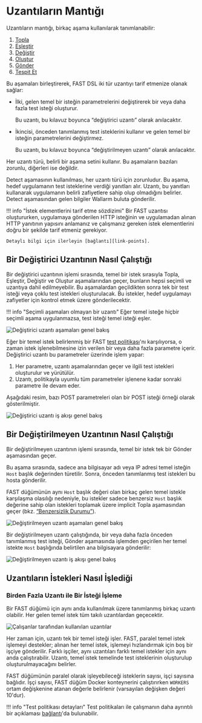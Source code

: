 [img-phases-mod-overview]:              ../../images/fast/dsl/common/mod-phases.png
[img-phases-non-mod-overview]:          ../../images/fast/dsl/common/non-mod-phases.png
[img-mod-workflow]:                     ../../images/fast/dsl/common/mod-workflow.png
[img-non-mod-workflow]:                 ../../images/fast/dsl/common/non-mod-workflow.png
[img-workers]:                          ../../images/fast/dsl/en/workers.png

[img-incomplete-policy]:                ../../images/fast/dsl/common/incomplete-policy.png
[img-incomplete-policy-remediation-1]:  ../../images/fast/dsl/common/incomplete-policy-remediation-1.png
[img-incomplete-policy-remediation-2]:  ../../images/fast/dsl/common/incomplete-policy-remediation-2.png
[img-wrong-baseline]:                   ../../images/fast/dsl/common/wrong-baseline.png   

[link-policy]:              ../TERMS-GLOSSARY.md#test-policy
[doc-policy-in-detail]:     ../operations/test-policy/overview.md

[link-phase-collect]:       phase-collect.md
[link-phase-match]:         phase-match.md
[link-phase-modify]:        phase-modify.md
[link-phase-generate]:      phase-generate.md
[link-phase-send]:          phase-send.md
[link-phase-detect]:        detect/phase-detect.md

[doc-collect-uniq]:         phase-collect.md#the-uniqueness-condition
[doc-point-uri]:            points/parsers/http.md#uri-filter

[link-points]:              points/intro.md


# Uzantıların Mantığı

Uzantıların mantığı, birkaç aşama kullanılarak tanımlanabilir:

1.  [Topla][link-phase-collect]
2.  [Eşleştir][link-phase-match]
3.  [Değiştir][link-phase-modify]
4.  [Oluştur][link-phase-generate]
5.  [Gönder][link-phase-send]
6.  [Tespit Et][link-phase-detect]

Bu aşamaları birleştirerek, FAST DSL iki tür uzantıyı tarif etmenize olanak sağlar:

* İlki, gelen temel bir isteğin parametrelerini değiştirerek bir veya daha fazla test isteği oluşturur.

    Bu uzantı, bu kılavuz boyunca “değiştirici uzantı” olarak anılacaktır.

* İkincisi, önceden tanımlanmış test isteklerini kullanır ve gelen temel bir isteğin parametrelerini değiştirmez.

    Bu uzantı, bu kılavuz boyunca “değiştirilmeyen uzantı” olarak anılacaktır.

Her uzantı türü, belirli bir aşama setini kullanır. Bu aşamaların bazıları zorunlu, diğerleri ise değildir.

Detect aşamasının kullanılması, her uzantı türü için zorunludur. Bu aşama, hedef uygulamanın test isteklerine verdiği yanıtları alır. Uzantı, bu yanıtları kullanarak uygulamanın belirli zafiyetlere sahip olup olmadığını belirler. Detect aşamasından gelen bilgiler Wallarm buluta gönderilir.

!!! info "İstek elementlerini tarif etme sözdizimi"
    Bir FAST uzantısı oluştururken, uygulamaya gönderilen HTTP isteğinin ve uygulamadan alınan HTTP yanıtının yapısını anlamanız ve çalışmanız gereken istek elementlerini doğru bir şekilde tarif etmeniz gerekiyor.

    Detaylı bilgi için ilerleyin [bağlantı][link-points].
    
##  Bir Değiştirici Uzantının Nasıl Çalıştığı

Bir değiştirici uzantının işlemi sırasında, temel bir istek sırasıyla Topla, Eşleştir, Değiştir ve Oluştur aşamalarından geçer, bunların hepsi seçimli ve uzantıya dahil edilmeyebilir. Bu aşamalardan geçildikten sonra tek bir test isteği veya çoklu test istekleri oluşturulacak. Bu istekler, hedef uygulamayı zafiyetler için kontrol etmek üzere gönderilecektir.

!!! info "Seçimli aşamaları olmayan bir uzantı"
    Eğer temel isteğe hiçbir seçimli aşama uygulanmazsa, test isteği temel isteği eşler.

![Değiştirici uzantı aşamaları genel bakış][img-phases-mod-overview]

Eğer bir temel istek belirlenmiş bir FAST [test politikası][doc-policy-in-detail]'nı karşılıyorsa, o zaman istek işlenebilmesine izin verilen bir veya daha fazla parametre içerir. Değiştirici uzantı bu parametreler üzerinde işlem yapar:

 1. Her parametre, uzantı aşamalarından geçer ve ilgili test istekleri oluşturulur ve yürütülür.
 2. Uzantı, politikayla uyumlu tüm parametreler işlenene kadar sonraki parametre ile devam eder.    

Aşağıdaki resim, bazı POST parametreleri olan bir POST isteği örneği olarak gösterilmiştir.

![Değiştirici uzantı iş akışı genel bakış][img-mod-workflow]

##  Bir Değiştirilmeyen Uzantının Nasıl Çalıştığı

Bir değiştirilmeyen uzantının işlemi sırasında, temel bir istek tek bir Gönder aşamasından geçer.

Bu aşama sırasında, sadece ana bilgisayar adı veya IP adresi temel isteğin `Host` başlık değerinden türetilir. Sonra, önceden tanımlanmış test istekleri bu hosta gönderilir.

FAST düğümünün aynı `Host` başlık değeri olan birkaç gelen temel istekle karşılaşma olasılığı nedeniyle, bu istekler sadece benzersiz `Host` başlık değerine sahip olan istekleri toplamak üzere implicit Topla aşamasından geçer (bkz. [“Benzersizlik Durumu”][doc-collect-uniq]).

![Değiştirilmeyen uzantı aşamaları genel bakış][img-phases-non-mod-overview]

Bir değiştirilmeyen uzantı çalıştığında, bir veya daha fazla önceden tanımlanmış test isteği, Gönder aşamasında işlemden geçirilen her temel istekte `Host` başlığında belirtilen ana bilgisayara gönderilir:

![Değiştirilmeyen uzantı iş akışı genel bakış][img-non-mod-workflow]


## Uzantıların İstekleri Nasıl İşlediği

### Birden Fazla Uzantı ile Bir İsteği İşleme

Bir FAST düğümü için aynı anda kullanılmak üzere tanımlanmış birkaç uzantı olabilir.
Her gelen temel istek tüm takılı uzantılardan geçecektir.

![Çalışanlar tarafından kullanılan uzantılar][img-workers]

Her zaman için, uzantı tek bir temel isteği işler. FAST, paralel temel istek işlemeyi destekler; alınan her temel istek, işlemeyi hızlandırmak için boş bir işçiye gönderilir. Farklı işçiler, aynı uzantıları farklı temel istekler için aynı anda çalıştırabilir. Uzantı, temel istek temelinde test isteklerinin oluşturulup oluşturulmayacağını belirler.

FAST düğümünün paralel olarak işleyebileceği isteklerin sayısı, işçi sayısına bağlıdır. İşçi sayısı, FAST düğüm Docker konteynerini çalıştırırken `WORKERS` ortam değişkenine atanan değerle belirlenir (varsayılan değişken değeri 10'dur).

!!! info "Test politikası detayları"
    Test politikaları ile çalışmanın daha ayrıntılı bir açıklaması [bağlantı][doc-policy-in-detail]'da bulunabilir.